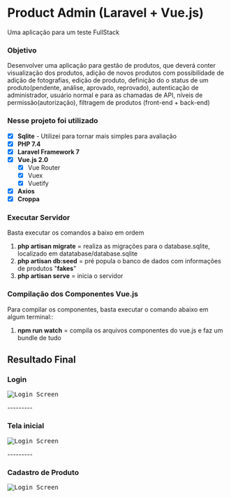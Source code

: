 # Product Admin (Laravel + Vue.js)
Uma aplicação para um teste FullStack

### Objetivo
Desenvolver uma aplicação para gestão de produtos, que deverá conter visualização dos produtos, adição de novos produtos com possibilidade de adição de fotografias, edição de produto, definição do o status de um produto(pendente, análise, aprovado, reprovado), autenticação de administrador, usuário normal e para as chamadas de API, níveis de permissão(autorização), filtragem de produtos (front-end + back-end)

### Nesse projeto foi utilizado
- [x] **Sqlite** - Utilizei para tornar mais simples para avaliação
- [x] **PHP 7.4**
- [x] **Laravel Framework 7**
- [x] **Vue.js 2.0**
    - [x] Vue Router
    - [x] Vuex
    - [x] Vuetify
- [x] **Axios**
- [x] **Croppa**

### Executar Servidor
Basta executar os comandos a baixo em ordem
1) **php artisan migrate** = realiza as migrações para o database.sqlite, localizado em datatabase/database.sqlite
2) **php artisan db:seed** = pré popula o banco de dados com informações de produtos "**fakes**"
3) **php artisan serve** = inicia o servidor

### Compilação dos Componentes Vue.js
Para compilar os componentes, basta executar o comando abaixo em algum terminal::
1) **npm run watch** = compila os arquivos componentes do vue.js e faz um bundle de tudo


## Resultado Final

### Login
<kbd>
    
![Login Screen](https://i.imgur.com/l7X43LM.png)

</kbd>
---------

### Tela inicial
<kbd>

![Login Screen](https://i.imgur.com/KiqBpO9.png)

</kbd>
---------

### Cadastro de Produto
<kbd>

![Login Screen](https://i.imgur.com/mDcaWzT.png)

</kbd>
